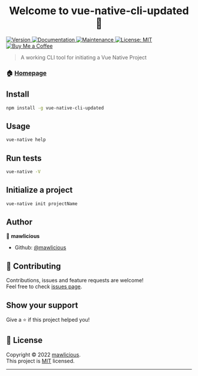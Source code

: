 <h1 align="center">Welcome to vue-native-cli-updated 👋</h1>
<p>
  <a href="https://www.npmjs.com/package/vue-native-cli-updated" target="_blank">
    <img alt="Version" src="https://img.shields.io/npm/v/vue-native-cli-updated.svg">
  </a>
  <a href="https://github.com/mawlicious/vue-native-cli-updated#readme" target="_blank">
    <img alt="Documentation" src="https://img.shields.io/badge/documentation-yes-brightgreen.svg" />
  </a>
  <a href="https://github.com/mawlicious/vue-native-cli-updated/graphs/commit-activity" target="_blank">
    <img alt="Maintenance" src="https://img.shields.io/badge/Maintained%3F-yes-green.svg" />
  </a>
  <a href="https://github.com/mawlicious/vue-native-cli-updated/blob/master/LICENSE" target="_blank">
    <img alt="License: MIT" src="https://img.shields.io/github/license/mawlicious/vue-native-cli-updated" />
  </a>
  <a href="https://www.buymeacoffee.com/mawlicious" target="_blank">
    <img alt="Buy Me a Coffee" src="https://badgen.net/badge/icon/buymeacoffee?icon=buymeacoffee&label">
  </a>
</p>

> A working CLI tool for initiating a Vue Native Project

### 🏠 [Homepage](https://github.com/mawlicious/vue-native-cli-updated)

## Install

```sh
npm install -g vue-native-cli-updated
```

## Usage

```sh
vue-native help
```

## Run tests

```sh
vue-native -V
```

## Initialize a project

```sh
vue-native init projectName
```

## Author

👤 **mawlicious**

* Github: [@mawlicious](https://github.com/mawlicious)

## 🤝 Contributing

Contributions, issues and feature requests are welcome!<br />Feel free to check [issues page](https://github.com/mawlicious/vue-native-cli-updated/issues). 

## Show your support

Give a ⭐️ if this project helped you!

## 📝 License

Copyright © 2022 [mawlicious](https://github.com/mawlicious).<br />
This project is [MIT](https://github.com/mawlicious/vue-native-cli-updated/blob/master/LICENSE) licensed.

***
